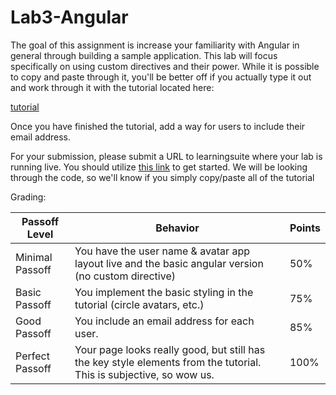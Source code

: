 # Lab3-Angular

The goal of this assignment is increase your familiarity with Angular in general through building a sample application. This lab will focus specifically on using custom directives and their power. While it is possible to copy and paste through it, you'll be better off if you actually type it out and work through it with the tutorial located here:

<a href="https://gist.github.com/mjcleme/5e4381b4fa066da6b735">tutorial</a>

Once you have finished the tutorial, add a way for users to include their email address.

For your submission, please submit a URL to learningsuite where your lab is running live. You should utilize [this link]() to get started. We will be looking through the code, so we'll know if you simply copy/paste all of the tutorial

Grading:

Passoff Level | Behavior | Points
--- | --- | ---
Minimal Passoff | You have the user name & avatar app layout live and the basic angular version (no custom directive) | 50%
Basic Passoff | You implement the basic styling in the tutorial (circle avatars, etc.) | 75%
Good Passoff | You include an email address for each user. | 85%
Perfect Passoff |	Your page looks really good, but still has the key style elements from the tutorial. This is subjective, so wow us. |	100%
